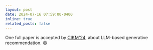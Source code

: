 ```yaml
---
layout: post
date: 2024-07-16 07:59:00-0400
inline: true
related_posts: false
---
```


One full paper is accepted by [CIKM'24](https://cikm2024.org/), about LLM-based generative recommendation. :smile:
